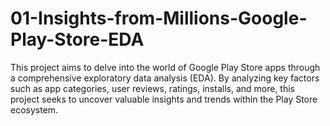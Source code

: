 # 01-Insights-from-Millions-Google-Play-Store-EDA
This project aims to delve into the world of Google Play Store apps through a comprehensive exploratory data analysis (EDA). By analyzing key factors such as app categories, user reviews, ratings, installs, and more, this project seeks to uncover valuable insights and trends within the Play Store ecosystem.
